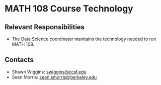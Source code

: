 # MATH 108 Course Technology

## Relevant Responsibilities
- The Data Science coordinator maintains the technology needed to run MATH 108.

## Contacts
- Shawn Wiggins: swiggins@ccsf.edu
- Sean Morris: sean.smorris@berkeley.edu